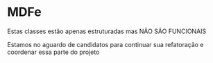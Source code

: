 MDFe
=====

Estas classes estão apenas estruturadas mas NÃO SÃO FUNCIONAIS

Estamos no aguardo de candidatos para continuar sua refatoração e coordenar essa parte do projeto

